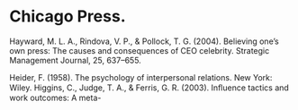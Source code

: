 # Chicago Press.

Hayward, M. L. A., Rindova, V. P., & Pollock, T. G. (2004). Believing one’s own press: The causes and consequences of CEO celebrity. Strategic Management Journal, 25, 637–655.

Heider, F. (1958). The psychology of interpersonal relations. New York: Wiley. Higgins, C., Judge, T. A., & Ferris, G. R. (2003). Inﬂuence tactics and work outcomes: A meta-